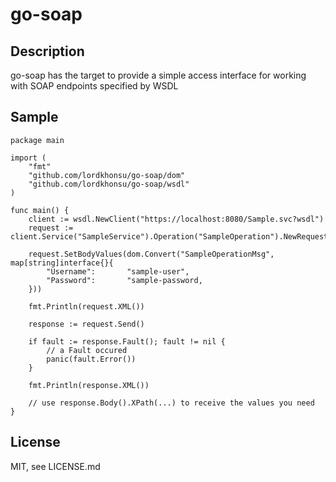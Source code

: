 # go-soap

## Description

go-soap has the target to provide a simple access interface for working with SOAP endpoints specified by WSDL

## Sample

```
package main

import (
	"fmt"
	"github.com/lordkhonsu/go-soap/dom"
	"github.com/lordkhonsu/go-soap/wsdl"
)

func main() {
	client := wsdl.NewClient("https://localhost:8080/Sample.svc?wsdl")
	request := client.Service("SampleService").Operation("SampleOperation").NewRequest()

	request.SetBodyValues(dom.Convert("SampleOperationMsg", map[string]interface{}{
		"Username":       "sample-user",
		"Password":       "sample-password,
	}))

	fmt.Println(request.XML())

	response := request.Send()

	if fault := response.Fault(); fault != nil {
		// a Fault occured
		panic(fault.Error())
	}

	fmt.Println(response.XML())

	// use response.Body().XPath(...) to receive the values you need
}
```

## License

MIT, see LICENSE.md